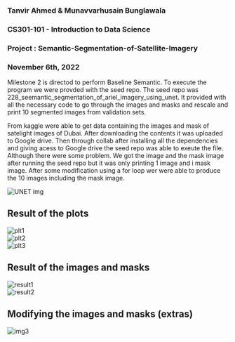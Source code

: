 ### Tanvir Ahmed & Munavvarhusain Bunglawala  
### CS301-101 - Introduction to Data Science  
### Project : Semantic-Segmentation-of-Satellite-Imagery  
### November 6th, 2022

Milestone 2 is directod to perform Baseline Semantic. To execute the program we were provded with the seed repo. The seed repo was 228_seemantic_segmentation_of_ariel_imagery_using_unet. It provided with all the necessary code to go through the images and masks and rescale and print 10 segmented images from validation sets.

From kaggle were able to get data containing the images and mask of satelight images of Dubai. After downloading the contents it was uploaded to Google drive. Then through collab after installing all the dependencies and giving acess to Google drive the seed repo was able to exeute the file. Although there were some problem. We got the image and the mask image after running the seed repo but it was only printing 1 image and i mask image. After some modification using a for loop wer were able to produce the 10 images including the mask image. 



![UNET img](https://user-images.githubusercontent.com/98997616/200198638-ea5aec85-d58f-49aa-8726-e6969e93ed54.PNG)


## Result of the plots 

![plt1](https://user-images.githubusercontent.com/98997616/200198118-3a652ffd-6a43-4bfc-8955-bcd28ff408d4.PNG)  
![plt2](https://user-images.githubusercontent.com/98997616/200198119-038305cc-7a11-4007-9ed1-e745acbe3cf4.PNG)  
![plt3](https://user-images.githubusercontent.com/98997616/200198120-e8714754-e8c7-4b28-a666-a26a752146b1.PNG)  


## Result of the images and masks 


![result1](https://user-images.githubusercontent.com/98997616/200198299-9bb3fc5f-df8c-4c07-8d35-c3177e6afa98.PNG)  
![result2](https://user-images.githubusercontent.com/98997616/200198300-49641745-1380-4b3a-80cf-246f892c5b7c.PNG)  

## Modifying the images and masks (extras)
![img3](https://user-images.githubusercontent.com/98997616/200198392-8220ab7b-a0f2-4a59-b0ae-c905390bfd0c.PNG)  

